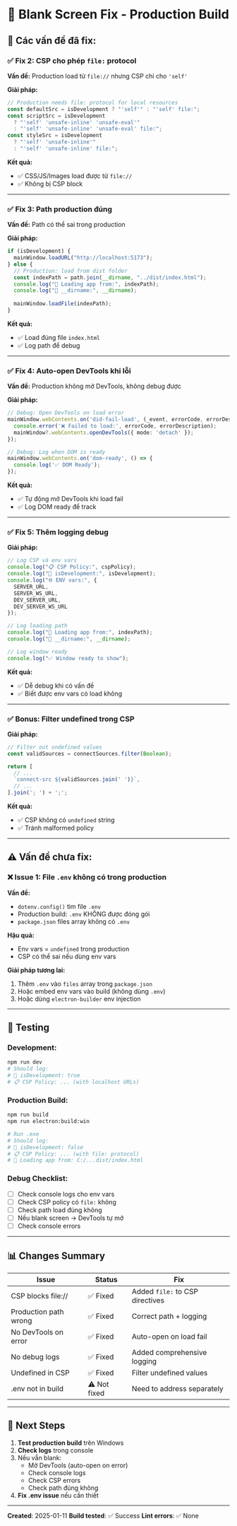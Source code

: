 # 🔧 Blank Screen Fix - Production Build

## 🔴 Các vấn đề đã fix:

### ✅ Fix 2: CSP cho phép `file:` protocol
**Vấn đề:** Production load từ `file://` nhưng CSP chỉ cho `'self'`

**Giải pháp:**
```typescript
// Production needs file: protocol for local resources
const defaultSrc = isDevelopment ? "'self'" : "'self' file:";
const scriptSrc = isDevelopment 
  ? "'self' 'unsafe-inline' 'unsafe-eval'" 
  : "'self' 'unsafe-inline' 'unsafe-eval' file:";
const styleSrc = isDevelopment 
  ? "'self' 'unsafe-inline'" 
  : "'self' 'unsafe-inline' file:";
```

**Kết quả:**
- ✅ CSS/JS/Images load được từ `file://`
- ✅ Không bị CSP block

---

### ✅ Fix 3: Path production đúng
**Vấn đề:** Path có thể sai trong production

**Giải pháp:**
```typescript
if (isDevelopment) {
  mainWindow.loadURL("http://localhost:5173");
} else {
  // Production: load from dist folder
  const indexPath = path.join(__dirname, "../dist/index.html");
  console.log("🚀 Loading app from:", indexPath);
  console.log("📂 __dirname:", __dirname);
  
  mainWindow.loadFile(indexPath);
}
```

**Kết quả:**
- ✅ Load đúng file `index.html`
- ✅ Log path để debug

---

### ✅ Fix 4: Auto-open DevTools khi lỗi
**Vấn đề:** Production không mở DevTools, không debug được

**Giải pháp:**
```typescript
// Debug: Open DevTools on load error
mainWindow.webContents.on('did-fail-load', (_event, errorCode, errorDescription) => {
  console.error('❌ Failed to load:', errorCode, errorDescription);
  mainWindow?.webContents.openDevTools({ mode: 'detach' });
});

// Debug: Log when DOM is ready
mainWindow.webContents.on('dom-ready', () => {
  console.log('✅ DOM Ready');
});
```

**Kết quả:**
- ✅ Tự động mở DevTools khi load fail
- ✅ Log DOM ready để track

---

### ✅ Fix 5: Thêm logging debug
**Giải pháp:**
```typescript
// Log CSP và env vars
console.log("📋 CSP Policy:", cspPolicy);
console.log("🔧 isDevelopment:", isDevelopment);
console.log("🌐 ENV vars:", { 
  SERVER_URL, 
  SERVER_WS_URL, 
  DEV_SERVER_URL, 
  DEV_SERVER_WS_URL 
});

// Log loading path
console.log("🚀 Loading app from:", indexPath);
console.log("📂 __dirname:", __dirname);

// Log window ready
console.log("✅ Window ready to show");
```

**Kết quả:**
- ✅ Dễ debug khi có vấn đề
- ✅ Biết được env vars có load không

---

### ✅ Bonus: Filter undefined trong CSP
**Giải pháp:**
```typescript
// Filter out undefined values
const validSources = connectSources.filter(Boolean);

return [
  // ...
  `connect-src ${validSources.join(' ')}`,
  // ...
].join('; ') + ';';
```

**Kết quả:**
- ✅ CSP không có `undefined` string
- ✅ Tránh malformed policy

---

## ⚠️ Vấn đề chưa fix:

### ❌ Issue 1: File `.env` không có trong production
**Vấn đề:**
- `dotenv.config()` tìm file `.env`
- Production build: `.env` KHÔNG được đóng gói
- `package.json` files array không có `.env`

**Hậu quả:**
- Env vars = `undefined` trong production
- CSP có thể sai nếu dùng env vars

**Giải pháp tương lai:**
1. Thêm `.env` vào `files` array trong `package.json`
2. Hoặc embed env vars vào build (không dùng `.env`)
3. Hoặc dùng `electron-builder` env injection

---

## 🧪 Testing

### Development:
```bash
npm run dev
# Should log:
# 🔧 isDevelopment: true
# 📋 CSP Policy: ... (with localhost URLs)
```

### Production Build:
```bash
npm run build
npm run electron:build:win

# Run .exe
# Should log:
# 🔧 isDevelopment: false
# 📋 CSP Policy: ... (with file: protocol)
# 🚀 Loading app from: C:/...dist/index.html
```

### Debug Checklist:
- [ ] Check console logs cho env vars
- [ ] Check CSP policy có `file:` không
- [ ] Check path load đúng không
- [ ] Nếu blank screen → DevTools tự mở
- [ ] Check console errors

---

## 📊 Changes Summary

| Issue | Status | Fix |
|-------|--------|-----|
| CSP blocks file:// | ✅ Fixed | Added `file:` to CSP directives |
| Production path wrong | ✅ Fixed | Correct path + logging |
| No DevTools on error | ✅ Fixed | Auto-open on load fail |
| No debug logs | ✅ Fixed | Added comprehensive logging |
| Undefined in CSP | ✅ Fixed | Filter undefined values |
| .env not in build | ⚠️ Not fixed | Need to address separately |

---

## 🚀 Next Steps

1. **Test production build** trên Windows
2. **Check logs** trong console
3. Nếu vẫn blank:
   - Mở DevTools (auto-open on error)
   - Check console logs
   - Check CSP errors
   - Check path đúng không
4. **Fix .env issue** nếu cần thiết

---

**Created**: 2025-01-11
**Build tested**: ✅ Success
**Lint errors**: ✅ None

